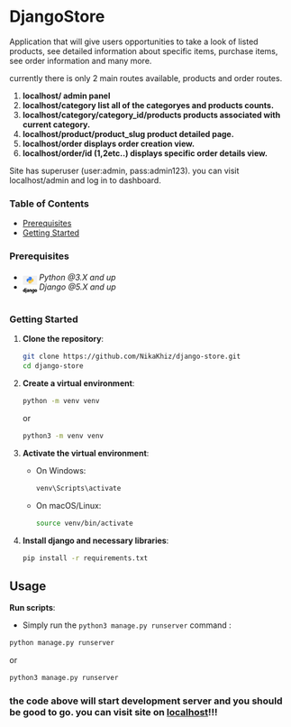 # DjangoStore

<p>Application that will give users opportunities to take a look of listed products, see detailed information about specific items, purchase items, see order information and many more.</p>
<p>currently there is only 2 main routes available, products and order routes.</p>

1. **localhost/ admin panel**
2. **localhost/category list all of the categoryes and products counts.**
3. **localhost/category/category_id/products products associated with current category.**
4. **localhost/product/product_slug product detailed page.**
5. **localhost/order displays order creation view.**
6. **localhost/order/id (1,2etc..) displays specific order details view.**

<p>Site has superuser (user:admin, pass:admin123). you can visit localhost/admin and log in to dashboard.</p>

### Table of Contents

- [Prerequisites](#prerequisites)
- [Getting Started](#getting-started)

### Prerequisites

- <img src="readme/assets/python.png" width="25" style="position: relative; top: 8px" /> _Python @3.X and up_
- <img src="readme/assets/django.png" width="25" style="position: relative; top: 8px" /> _Django @5.X and up_

#

### Getting Started

1. **Clone the repository**:

   ```bash
   git clone https://github.com/NikaKhiz/django-store.git
   cd django-store
   ```

2. **Create a virtual environment**:

   ```bash
   python -m venv venv
   ```

   or

   ```bash
   python3 -m venv venv
   ```

3. **Activate the virtual environment**:

   - On Windows:
     ```bash
     venv\Scripts\activate
     ```
   - On macOS/Linux:
     ```bash
     source venv/bin/activate
     ```

4. **Install django and necessary libraries**:
   ```bash
   pip install -r requirements.txt
   ```

## Usage

**Run scripts**:

- Simply run the `python3 manage.py runserver` command :

```bash
python manage.py runserver
```

or

```bash
python3 manage.py runserver
```

### the code above will start development server and you should be good to go. you can visit site on [localhost](http://127.0.0.1:8000/)!!!
